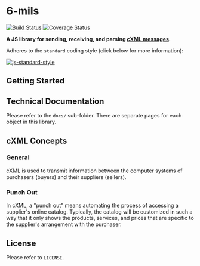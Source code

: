 # 6-mils

[![Build Status](https://travis-ci.org/DPassarelli/6-mils.svg?branch=master)](https://travis-ci.org/DPassarelli/6-mils)
[![Coverage Status](https://coveralls.io/repos/github/DPassarelli/6-mils/badge.svg?branch=master)](https://coveralls.io/github/DPassarelli/6-mils?branch=master)

**A JS library for sending, receiving, and parsing [cXML messages](http://cxml.org).**

Adheres to the `standard` coding style (click below for more information):

[![js-standard-style](https://cdn.rawgit.com/feross/standard/master/badge.svg)](https://github.com/feross/standard#javascript-standard-style)

## Getting Started


## Technical Documentation

Please refer to the `docs/` sub-folder. There are separate pages for each object in this library.


## cXML Concepts

### General

cXML is used to transmit information between the computer systems of purchasers (buyers) and their suppliers (sellers).

### Punch Out

In cXML, a "punch out" means automating the process of accessing a supplier's online catalog. Typically, the catalog will be customized in such a way that it only shows the products, services, and prices that are specific to the supplier's arrangement with the purchaser. 


## License

Please refer to `LICENSE`.
